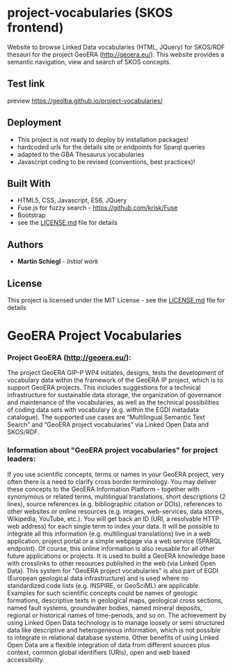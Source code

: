 # project-vocabularies (SKOS frontend)
Website to browse Linked Data vocabularies (HTML, JQuery) for SKOS/RDF thesauri for the project GeoERA (http://geoera.eu/).
This website provides a semantic navigation, view and search of SKOS concepts. 

## Test link
preview https://geolba.github.io/project-vocabularies/

## Deployment
* This project is not ready to deploy by installation packages!
* hardcoded urls for the details site or endpoints for Sparql queries
* adapted to the GBA Thesaurus vocabularies
* Javascript coding to be revised (conventions, best practices)!

## Built With
* HTML5, CSS, Javascript, ES6, JQuery
* Fuse.js for fuzzy search - https://github.com/krisk/Fuse
* Bootstrap
* see the [LICENSE.md](LICENSE) file for details

## Authors
* **Martin Schiegl** - *Initial work* 

## License
This project is licensed under the MIT License - see the [LICENSE.md](LICENSE) file for details

# GeoERA Project Vocabularies

### Project GeoERA (http://geoera.eu/):
The project GeoERA GIP-P WP4 initiates, designs, tests the development of vocabulary data within the framework of the GeoERA IP project, which is to support GeoERA projects. This includes suggestions for a technical infrastructure for sustainable data storage, the organization of governance and maintenance of the vocabularies, as well as the technical possibilities of coding data sets with vocabulary (e.g. within the EGDI metadata catalogue). The supported use cases are “Multilingual Semantic Text Search” and “GeoERA project vocabularies” via Linked Open Data and SKOS/RDF.

### Information about "GeoERA project vocabularies" for project leaders:
If you use scientific concepts, terms or names in your GeoERA project, very often there is a need to clarify cross border terminology. You may deliver these concepts to the GeoERA Information Platform - together with synonymous or related terms, multilingual translations, short descriptions (2 lines), source references (e.g. bibliographic citation or DOIs), references to other websites or online resources (e.g. images, web-services, data stores, Wikipedia, YouTube, etc.). You will get back an ID (URI, a resolvable HTTP web address) for each single term to index your data. It will be possible to integrate all this information (e.g. multilingual translations) live in a web application, project portal or a simple webpage via a web service (SPARQL endpoint). Of course, this online information is also reusable for all other future applications or projects. It is used to build a GeoERA knowledge base with crosslinks to other resources published in the web (via Linked Open Data). This system for "GeoERA project vocabularies" is also part of EGDI (European geological data infrastructure) and is used where no standardized code lists (e.g. INSPIRE, or GeoSciML) are applicable.
Examples for such scientific concepts could be names of geologic formations, descriptive texts in geological maps, geological cross sections, named fault systems, groundwater bodies, named mineral deposits, regional or historical names of time-periods, and so on. The achievement by using Linked Open Data technology is to manage loosely or semi structured data like descriptive and heterogeneous information, which is not possible to integrate in relational database systems. Other benefits of using Linked Open Data are a flexible integration of data from different sources plus context, common global identifiers (URIs), open and web based accessibility.
